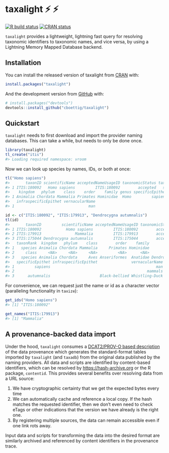 
<!-- README.md is generated from README.Rmd. Please edit that file -->

# taxalight :zap: :zap:

<!-- badges: start -->

[![R build
status](https://github.com/cboettig/taxalight/workflows/R-CMD-check/badge.svg)](https://github.com/cboettig/taxalight/actions)
[![CRAN
status](https://www.r-pkg.org/badges/version/taxalight)](https://CRAN.R-project.org/package=taxalight)
<!-- badges: end -->

`taxalight` provides a lightweight, lightning fast query for resolving
taxonomic identifiers to taxonomic names, and vice versa, by using a
Lightning Memory Mapped Database backend.

## Installation

You can install the released version of taxalight from
[CRAN](https://CRAN.R-project.org) with:

``` r
install.packages("taxalight")
```

And the development version from [GitHub](https://github.com/) with:

``` r
# install.packages("devtools")
devtools::install_github("cboettig/taxalight")
```

## Quickstart

`taxalight` needs to first download and import the provider naming
databases. This can take a while, but needs to only be done once.

``` r
library(taxalight)
tl_create("itis")
#> Loading required namespace: vroom
```

Now we can look up species by names, IDs, or both at once:

``` r
tl("Homo sapiens")
#>       taxonID scientificName acceptedNameUsageID taxonomicStatus taxonRank
#> 1 ITIS:180092   Homo sapiens         ITIS:180092        accepted   species
#>    kingdom   phylum    class    order    family genus specificEpithet
#> 1 Animalia Chordata Mammalia Primates Hominidae  Homo         sapiens
#>   infraspecificEpithet vernacularName
#> 1                                 man
```

``` r
id <- c("ITIS:180092", "ITIS:179913", "Dendrocygna autumnalis")
tl(id)
#>       taxonID         scientificName acceptedNameUsageID taxonomicStatus
#> 1 ITIS:180092           Homo sapiens         ITIS:180092        accepted
#> 2 ITIS:179913               Mammalia         ITIS:179913        accepted
#> 3 ITIS:175044 Dendrocygna autumnalis         ITIS:175044        accepted
#>   taxonRank  kingdom   phylum    class        order    family       genus
#> 1   species Animalia Chordata Mammalia     Primates Hominidae        Homo
#> 2     class     <NA>     <NA>     <NA>         <NA>      <NA>        <NA>
#> 3   species Animalia Chordata     Aves Anseriformes  Anatidae Dendrocygna
#>   specificEpithet infraspecificEpithet               vernacularName
#> 1         sapiens                                               man
#> 2                                                           mammals
#> 3      autumnalis                      Black-bellied Whistling-Duck
```

For convenience, we can request just the name or id as a character
vector (paralleling functionality in `taxize`):

``` r
get_ids("Homo sapiens")
#> [1] "ITIS:180092"
```

``` r
get_names("ITIS:179913")
#> [1] "Mammalia"
```

## A provenance-backed data import

Under the hood, `taxalight` consumes a [DCAT2/PROV-O based
description](%22https://raw.githubusercontent.com/boettiger-lab/taxadb-cache/master/prov.json%22)
of the data provenance which generates the standard-format tables
imported by `taxalight` (and `taxadb`) from the original data published
by the naming providers. All data and scripts are identified by
content-based identifiers, which can be resolved by
<https://hash-archive.org> or the R package, `contentid`. This provides
several benefits over resolving data from a URL source:

1.  We have cryptographic certainty that we get the expected bytes every
    time
2.  We can automatically cache and reference a local copy. If the hash
    matches the requested identifier, then we don’t even need to check
    eTags or other indications that the version we have already is the
    right one.
3.  By registering multiple sources, the data can remain accessible even
    if one link rots away.

Input data and scripts for transforming the data into the desired format
are similarly archived and referenced by content identifiers in the
provenance trace.
